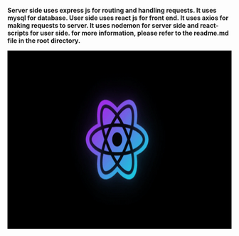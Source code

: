 <b>Server side uses express js for routing and handling requests. It uses mysql for database. 
<b>User side uses react js for front end. It uses axios for making requests to server.
<b>It uses nodemon for server side and react-scripts for user side.
for more information, please refer to the readme.md file in the root directory.
<p align="center">
<img src="./resources-readme/reactjs.gif" width="600px" height="400px"> 
</p>